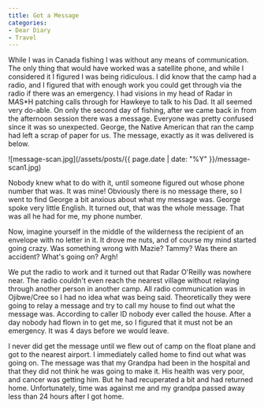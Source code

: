 ```yaml
---
title: Got a Message
categories:
- Dear Diary
- Travel
---
```


While I was in Canada fishing I was without any means of communication. The only thing that would have worked was a satellite phone, and while I considered it I figured I was being ridiculous. I did know that the camp had a radio, and I figured that with enough work you could get through via the radio if there was an emergency. I had visions in my head of Radar in M*A*S*H patching calls through for Hawkeye to talk to his Dad. It all seemed very do-able.
On only the second day of fishing, after we came back in from the afternoon session there was a message. Everyone was pretty confused since it was so unexpected. George, the Native American that ran the camp had left a scrap of paper for us. The message, exactly as it was delivered is below.

![message-scan.jpg](/assets/posts/{{ page.date | date: "%Y" }}/message-scan1.jpg)

Nobody knew what to do with it, until someone figured out whose phone number that was. It was mine! Obviously there is no message there, so I went to find George a bit anxious about what my message was. George spoke very little English. It turned out, that was the whole message. That was all he had for me, my phone number.

Now, imagine yourself in the middle of the wilderness the recipient of an envelope with no letter in it. It drove me nuts, and of course my mind started going crazy. Was something wrong with Mazie? Tammy? Was there an accident? What's going on? Argh!

<!-- more -->We put the radio to work and it turned out that Radar O'Reilly was nowhere near. The radio couldn't even reach the nearest village without relaying through another person in another camp. All radio communication was in Ojibwe/Cree so I had no idea what was being said. Theoretically they were going to relay a message and try to call my house to find out what the message was. According to caller ID nobody ever called the house. After a day nobody had flown in to get me, so I figured that it must not be an emergency. It was 4 days before we would leave.

I never did get the message until we flew out of camp on the float plane and got to the nearest airport. I immediately called home to find out what was going on. The message was that my Grandpa had been in the hospital and that they did not think he was going to make it. His health was very poor, and cancer was getting him. But he had recuperated a bit and had returned home. Unfortunately, time was against me and my grandpa passed away less than 24 hours after I got home.
